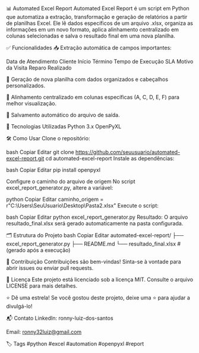 📊 Automated Excel Report
Automated Excel Report é um script em Python que automatiza a extração, transformação e geração de relatórios a partir de planilhas Excel. Ele lê dados específicos de um arquivo .xlsx, organiza as informações em um novo formato, aplica alinhamento centralizado em colunas selecionadas e salva o resultado final em uma nova planilha.

✅ Funcionalidades
📥 Extração automática de campos importantes:

Data de Atendimento
Cliente
Início
Término
Tempo de Execução
SLA
Motivo da Visita
Reparo Realizado

📝 Geração de nova planilha com dados organizados e cabeçalhos personalizados.

🎯 Alinhamento centralizado em colunas específicas (A, C, D, E, F) para melhor visualização.

💾 Salvamento automático do arquivo de saída.

🚀 Tecnologias Utilizadas
Python 3.x
OpenPyXL

🛠️ Como Usar
Clone o repositório:

bash
Copiar
Editar
git clone https://github.com/seuusuario/automated-excel-report.git
cd automated-excel-report
Instale as dependências:

bash
Copiar
Editar
pip install openpyxl

Configure o caminho do arquivo de origem
No script excel_report_generator.py, altere a variável:

python
Copiar
Editar
caminho_origem = r"C:\Users\SeuUsuario\Desktop\Pasta2.xlsx"
Execute o script:

bash
Copiar
Editar
python excel_report_generator.py
Resultado:
O arquivo resultado_final.xlsx será gerado automaticamente na pasta configurada.

🗂️ Estrutura do Projeto
bash
Copiar
Editar
automated-excel-report/
├── excel_report_generator.py
├── README.md
└── resultado_final.xlsx  # (gerado após a execução)

🤝 Contribuição
Contribuições são bem-vindas!
Sinta-se à vontade para abrir issues ou enviar pull requests.

📄 Licença
Este projeto está licenciado sob a licença MIT.
Consulte o arquivo LICENSE para mais detalhes.

⭐️ Dê uma estrela!
Se você gostou deste projeto, deixe uma ⭐️ para ajudar a divulgá-lo!

📬 Contato
LinkedIn: ronny-luiz-dos-santos

Email: ronny32luiz@gmail.com

🏷️ Tags
#python #excel #automation #openpyxl #report
